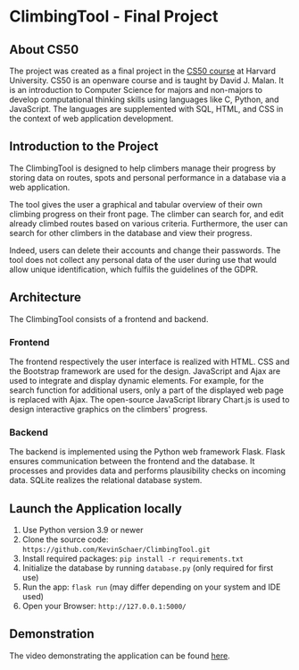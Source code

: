 # ClimbingTool - Final Project

## About CS50

The project was created as a final project in the [CS50 course](https://cs50.harvard.edu/x/2021/) at Harvard University. CS50 is an openware course and is taught by David J. Malan.  It is an introduction to Computer Science for majors and non-majors to develop computational thinking skills using languages like C, Python, and JavaScript. The languages are supplemented with SQL, HTML, and CSS in the context of web application development.

## Introduction to the Project

The ClimbingTool is designed to help climbers manage their progress by storing data on routes, spots and personal performance in a database via a web application.

The tool gives the user a graphical and tabular overview of their own climbing progress on their front page. The climber can search for, and edit already climbed routes based on various criteria. Furthermore, the user can search for other climbers in the database and view their progress.

Indeed, users can delete their accounts and change their passwords. The tool does not collect any personal data of the user during use that would allow unique identification, which fulfils the guidelines of the GDPR.

## Architecture

The ClimbingTool consists of a frontend and backend.

### Frontend
The frontend respectively the user interface is realized with HTML. CSS and the Bootstrap framework are used for the design. JavaScript and Ajax are used to integrate and display dynamic elements. For example, for the search function for additional users, only a part of the displayed web page is replaced with Ajax. The open-source JavaScript library Chart.js is used to design interactive graphics on the climbers' progress.


### Backend
The backend is implemented using the Python web framework Flask. Flask ensures communication between the frontend and the database. It processes and provides data and performs plausibility checks on incoming data. SQLite realizes the relational database system.

## Launch the Application locally

1. Use Python version 3.9 or newer
2. Clone the source code: `https://github.com/KevinSchaer/ClimbingTool.git`
3. Install required packages: `pip install -r requirements.txt`
4. Initialize the database by running `database.py` (only required for first use)
5. Run the app: `flask run` (may differ depending on your system and IDE used)
6. Open your Browser: `http://127.0.0.1:5000/`

## Demonstration

The video demonstrating the application can be found [here](https://youtu.be/5QD2fwyykeE).
